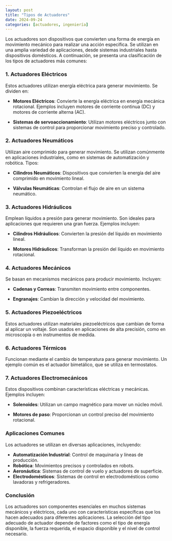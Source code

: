 ```yaml
---
layout: post
title: "Tipos de Actuadores"
date: 2024-09-24
categories: [actuadores, ingeniería]
---
```


Los actuadores son dispositivos que convierten una forma de energía en movimiento mecánico para realizar una acción específica. Se utilizan en una amplia variedad de aplicaciones, desde sistemas industriales hasta dispositivos domésticos. A continuación, se presenta una clasificación de los tipos de actuadores más comunes:

### 1. **Actuadores Eléctricos**

Estos actuadores utilizan energía eléctrica para generar movimiento. Se dividen en:

- **Motores Eléctricos**: Convierte la energía eléctrica en energía mecánica rotacional. Ejemplos incluyen motores de corriente continua (DC) y motores de corriente alterna (AC).
  
- **Sistemas de servoaccionamiento**: Utilizan motores eléctricos junto con sistemas de control para proporcionar movimiento preciso y controlado.

### 2. **Actuadores Neumáticos**

Utilizan aire comprimido para generar movimiento. Se utilizan comúnmente en aplicaciones industriales, como en sistemas de automatización y robótica. Tipos:

- **Cilindros Neumáticos**: Dispositivos que convierten la energía del aire comprimido en movimiento lineal.

- **Válvulas Neumáticas**: Controlan el flujo de aire en un sistema neumático.

### 3. **Actuadores Hidráulicos**

Emplean líquidos a presión para generar movimiento. Son ideales para aplicaciones que requieren una gran fuerza. Ejemplos incluyen:

- **Cilindros Hidráulicos**: Convierten la presión del líquido en movimiento lineal.

- **Motores Hidráulicos**: Transforman la presión del líquido en movimiento rotacional.

### 4. **Actuadores Mecánicos**

Se basan en mecanismos mecánicos para producir movimiento. Incluyen:

- **Cadenas y Correas**: Transmiten movimiento entre componentes.

- **Engranajes**: Cambian la dirección y velocidad del movimiento.

### 5. **Actuadores Piezoeléctricos**

Estos actuadores utilizan materiales piezoeléctricos que cambian de forma al aplicar un voltaje. Son usados en aplicaciones de alta precisión, como en microscopía o en instrumentos de medida.

### 6. **Actuadores Térmicos**

Funcionan mediante el cambio de temperatura para generar movimiento. Un ejemplo común es el actuador bimetálico, que se utiliza en termostatos.

### 7. **Actuadores Electromecánicos**

Estos dispositivos combinan características eléctricas y mecánicas. Ejemplos incluyen:

- **Solenoides**: Utilizan un campo magnético para mover un núcleo móvil.

- **Motores de paso**: Proporcionan un control preciso del movimiento rotacional.

### Aplicaciones Comunes

Los actuadores se utilizan en diversas aplicaciones, incluyendo:

- **Automatización Industrial**: Control de maquinaria y líneas de producción.
- **Robótica**: Movimientos precisos y controlados en robots.
- **Aeronáutica**: Sistemas de control de vuelo y actuadores de superficie.
- **Electrodomésticos**: Sistemas de control en electrodomésticos como lavadoras y refrigeradores.

### Conclusión

Los actuadores son componentes esenciales en muchos sistemas mecánicos y eléctricos, cada uno con características específicas que los hacen adecuados para diferentes aplicaciones. La selección del tipo adecuado de actuador depende de factores como el tipo de energía disponible, la fuerza requerida, el espacio disponible y el nivel de control necesario.
